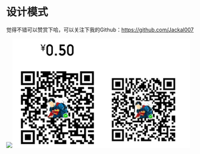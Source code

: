 # 设计模式

觉得不错可以赞赏下哈，可以关注下我的Github：https://github.com/Jackal007

![](/assets/赞赏.png)![](/assets/TIM截图20171015165619.png)

